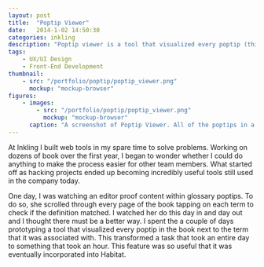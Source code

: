 ```yaml
---
layout: post
title:  "Poptip Viewer"
date:   2014-1-02 14:50:30
categories: inkling
description: "Poptip viewer is a tool that visualized every poptip (think interactive footnotes) in the book next to the term that it was associated with. This transformed a task that took an entire day to sometime that took less than an hour. This feature was so useful that it was eventually incorporated into Habitat, Inkling’s publishing software."
tags:
    - UX/UI Design
    - Front-End Development
thumbnail: 
    - src: "/portfolio/poptip/poptip_viewer.png"
      mockup: "mockup-browser"
figures:
    - images:
        - src: "/portfolio/poptip/poptip_viewer.png"
          mockup: "mockup-browser"
      caption: "A screenshot of Poptip Viewer. All of the poptips in a title would be collated onto a single screen and organized by chapter for easy proofing."
---
```


At Inkling I built web tools in my spare time to solve problems. Working on dozens of book over the first year, I began to wonder whether I could do anything to make the process easier for other team members. What started off as hacking projects ended up becoming incredibly useful tools still used in the company today.

One day, I was watching an editor proof content within glossary poptips. To do so, she scrolled through every page of the book tapping on each term to check if the definition matched. I watched her do this day in and day out and I thought there must be a better way. I spent the a couple of days prototyping a tool that visualized every poptip in the book next to the term that it was associated with. This transformed a task that took an entire day to something that took an hour. This feature was so useful that it was eventually incorporated into Habitat.